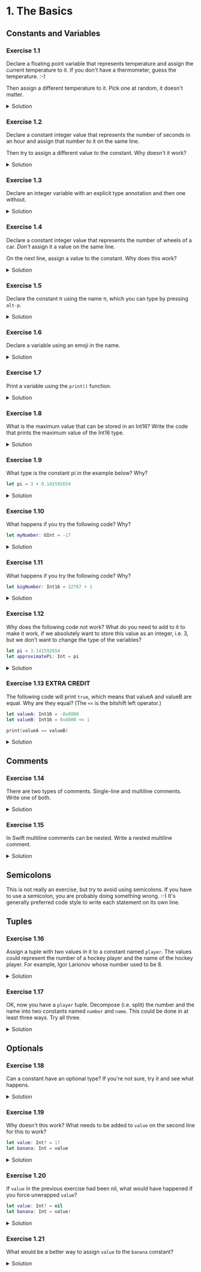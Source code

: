 # 1. The Basics

## Constants and Variables

### Exercise 1.1

Declare a floating point variable that represents temperature and assign the current
temperature to it. If you don't have a thermometer, guess the temperature. :-)

Then assign a different temperature to it. Pick one at random, it doesn't matter.

<details>
<summary>Solution</summary>
    
```Swift
var currentTemperature = 18.2
print(currentTemperature)

currentTemperature = 12.6
print(currentTemperature)
```
</details>

### Exercise 1.2

Declare a constant integer value that represents the number of seconds in an hour
and assign that number to it on the same line.

Then try to assign a different value to the constant. Why doesn't it work?

<details>
<summary>Solution</summary>

```Swift
let secondsInAnHour = 3600
print(secondsInAnHour)

// This does not work, because it is a constant and thus cannot be changed.
secondsInAnHour = 1337
```
</details>

### Exercise 1.3

Declare an integer variable with an explicit type annotation and then one without.

<details>
<summary>Solution</summary>

```Swift
var someVariable: Int
var someOtherVariable = 1337
```
</details>

### Exercise 1.4

Declare a constant integer value that represents the number of wheels of a car.
*Don't* assign it a value on the same line.

On the next line, assign a value to the constant. Why does this work?

<details>
<summary>Solution</summary>
It works, because the constant can be assigned to once, but it doesn't have to be on the same line.
```Swift
let numberOfWheels: Int
numberOfWheels = 4
print(numberOfWheels)
```
</details>

### Exercise 1.5

Declare the constant π using the name π, which you can type by pressing `alt-p`.

<details>
<summary>Solution</summary>

```Swift
let π = 3.141592654

print(π)
```
</details>

### Exercise 1.6

Declare a variable using an emoji in the name.

<details>
<summary>Solution</summary>

```Swift
var 💩 = "turd"
```
</details>

### Exercise 1.7

Print a variable using the `print()` function.

<details>
<summary>Solution</summary>

```Swift
var year = 2016
print(year)
```
</details>

### Exercise 1.8

What is the maximum value that can be stored in an Int16? Write the code that prints the maximum value of the Int16 type.

<details>
<summary>Solution</summary>

```Swift
print(Int16.max)
```
</details>

### Exercise 1.9

What type is the constant pi in the example below? Why?

```Swift
let pi = 3 + 0.141592654
```

<details>
<summary>Solution</summary>

```Swift
let pi = 3 + 0.141592654

// Print the type of pi. The compiler inferred that it's a Double.
print(type(of: pi))
```
</details>

### Exercise 1.10

What happens if you try the following code? Why?

```Swift
let myNumber: UInt = -17
```

<details>
<summary>Solution</summary>
You get the following compiler error:

```
negative integer '-17' overflows when stored into unsigned type 'UInt'
```

UInt means Unsigned Integer, which means it cannot be negative.

```Swift
print(Int.min)
print(Int.max)

print(UInt.min)
print(UInt.max)
```
</details>


### Exercise 1.11

What happens if you try the following code? Why?

```Swift
let bigNumber: Int16 = 32767 + 1
```

<details>
<summary>Solution</summary>
The compiler reports an overflow error. The max value of Int16 is 32767.
</details>

### Exercise 1.12

Why does the following code not work? What do you need to add to it to make it work,
if we absolutely want to store this value as an integer, i.e. 3, but we don't want
to change the type of the variables?

```Swift
let pi = 3.141592654
let approximatePi: Int = pi
```

<details>
<summary>Solution</summary>

`pi` is a Double value. It must be explicitly converted to an Int.
```Swift
let pi = 3.141592654
let approximatePi: Int = Int(pi)

print(approximatePi)
```
</details>

### Exercise 1.13 EXTRA CREDIT

The following code will print `true`, which means that valueA and valueB are equal. Why are they equal?
(The `<<` is the bitshift left operator.)

```Swift
let valueA: Int16 = -0x8000
let valueB: Int16 = 0x4000 << 1

print(valueA == valueB)
```

<details>
<summary>Solution</summary>

Because integers are represented as two-complement values, 0x4000 << 1 for a 16 bit signed integer ends up being 0x8000 which is actually -32768. -0x8000 also ends up being represented as 0x8000 when the compiler stuffs the value into the 16 bit signed integer.

```Swift
print("0x4000 << 1 = \(0x4000 << 1)")

let valueA: Int16 = -0x8000
let valueB: Int16 = 0x4000 << 1

print("valueA = \(valueA)")
print("valueB = \(valueB)")

print(valueA == valueB)
```
</details>

## Comments

### Exercise 1.14

There are two types of comments. Single-line and multiline comments. Write one of both.

<details>
<summary>Solution</summary>

```Swift
// Single-line comment.
/*
 * Multiline comment.
 */
```
</details>

### Exercise 1.15

In Swift multiline comments can be nested. Write a nested multiline comment.

<details>
<summary>Solution</summary>

```Swift
/* This is the start of the first multiline comment.
 * /* This is the second, nested multiline comment. */
 * This is the end of the first multiline comment. */
```
</details>

## Semicolons

This is not really an exercise, but try to avoid using semicolons. If you have to use a semicolon, you are probably doing something wrong. :-) It's generally preferred code style to write each statement on its own line.

## Tuples

### Exercise 1.16

Assign a tuple with two values in it to a constant named `player`. The values could represent the number of a hockey player and the name of the hockey player. For example, Igor Larionov whose number used to be 8.

<details>
<summary>Solution</summary>

```Swift
let player = (8, "Igor Larionov")

// Or, you could name the elements.
let player = (number: 8, name: "Igor Larionov")

print(player)
```
</details>

### Exercise 1.17

OK, now you have a `player` tuple. Decompose (i.e. split) the number and the name into two constants named `number` and `name`. This could be done in at least three ways. Try all three.

<details>
<summary>Solution</summary>

```Swift
let player = (number: 8, name: "Igor Larionov")

// First solution
let (number, name) = player

// Second solution
let number = player.0
let name = player.1

// Third solution
let number = player.number
let name = player.name
```
</details>

## Optionals

### Exercise 1.18

Can a constant have an optional type? If you're not sure, try it and see what happens.

<details>
<summary>Solution</summary>
Yes, a constant can have an optional type:

```Swift
let value: Int? = nil
print(value)

let otherValue: Int? = 6
print(otherValue)
```
</details>

### Exercise 1.19

Why doesn't this work? What needs to be added to `value` on the second line for this to work?

```Swift
let value: Int? = 17
let banana: Int = value
```

<details>
<summary>Solution</summary>
You would need to force unwrap `value`.

```Swift
let value: Int? = 17
let banana: Int = value!
```
</details>

### Exercise 1.20

If `value` in the previous exercise had been nil, what would have happened if you force unwrapped `value`?

```Swift
let value: Int? = nil
let banana: Int = value!
```

<details>
<summary>Solution</summary>
The program would crash. You cannot force unwrap `nil`.
</details>

### Exercise 1.21

What would be a better way to assign `value` to the `banana` constant?

<details>
<summary>Solution</summary>
Optional binding using `if let` would be a better way.

```Swift
let value: Int? = 17
if let unwrappedValue = value {
    let banana: Int = unwrappedValue
}
```

You can even use the same name for the unwrapped value. I know, it seems weird at first, but you get used to it.

```Swift
let value: Int? = 17
if let value = value {
    let banana: Int = value
}
```
</details>
